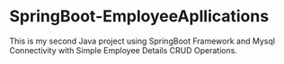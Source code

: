 # SpringBoot-EmployeeApllications
This is my second Java  project using SpringBoot Framework and Mysql Connectivity with Simple Employee Details CRUD Operations.
